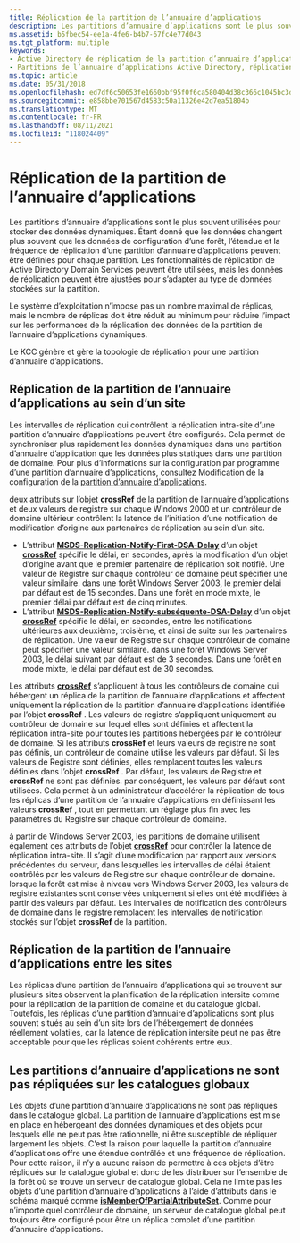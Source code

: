 ```yaml
---
title: Réplication de la partition de l’annuaire d’applications
description: Les partitions d’annuaire d’applications sont le plus souvent utilisées pour stocker des données dynamiques.
ms.assetid: b5fbec54-ee1a-4fe6-b4b7-67fc4e77d043
ms.tgt_platform: multiple
keywords:
- Active Directory de réplication de la partition d’annuaire d’applications
- Partitions de l’annuaire d’applications Active Directory, réplication
ms.topic: article
ms.date: 05/31/2018
ms.openlocfilehash: ed7df6c50653fe1660bbf95f0f6ca580404d38c366c1045bc3d1b712ca771d3b
ms.sourcegitcommit: e858bbe701567d4583c50a11326e42d7ea51804b
ms.translationtype: MT
ms.contentlocale: fr-FR
ms.lasthandoff: 08/11/2021
ms.locfileid: "118024409"
---
```

# <a name="application-directory-partition-replication"></a>Réplication de la partition de l’annuaire d’applications

Les partitions d’annuaire d’applications sont le plus souvent utilisées pour stocker des données dynamiques. Étant donné que les données changent plus souvent que les données de configuration d’une forêt, l’étendue et la fréquence de réplication d’une partition d’annuaire d’applications peuvent être définies pour chaque partition. Les fonctionnalités de réplication de Active Directory Domain Services peuvent être utilisées, mais les données de réplication peuvent être ajustées pour s’adapter au type de données stockées sur la partition.

Le système d’exploitation n’impose pas un nombre maximal de réplicas, mais le nombre de réplicas doit être réduit au minimum pour réduire l’impact sur les performances de la réplication des données de la partition de l’annuaire d’applications dynamiques.

Le KCC génère et gère la topologie de réplication pour une partition d’annuaire d’applications.

## <a name="application-directory-partition-replication-within-a-site"></a>Réplication de la partition de l’annuaire d’applications au sein d’un site

Les intervalles de réplication qui contrôlent la réplication intra-site d’une partition d’annuaire d’applications peuvent être configurés. Cela permet de synchroniser plus rapidement les données dynamiques dans une partition d’annuaire d’application que les données plus statiques dans une partition de domaine. Pour plus d’informations sur la configuration par programme d’une partition d’annuaire d’applications, consultez Modification de la configuration de la [partition d’annuaire d’applications](modifying-application-directory-partition-configuration.md).

deux attributs sur l’objet [**crossRef**](/windows/desktop/ADSchema/c-crossref) de la partition de l’annuaire d’applications et deux valeurs de registre sur chaque Windows 2000 et un contrôleur de domaine ultérieur contrôlent la latence de l’initiation d’une notification de modification d’origine aux partenaires de réplication au sein d’un site.

-   L’attribut [**MSDS-Replication-Notify-First-DSA-Delay**](/windows/desktop/ADSchema/a-msds-replication-notify-first-dsa-delay) d’un objet [**crossRef**](/windows/desktop/ADSchema/c-crossref) spécifie le délai, en secondes, après la modification d’un objet d’origine avant que le premier partenaire de réplication soit notifié. Une valeur de Registre sur chaque contrôleur de domaine peut spécifier une valeur similaire. dans une forêt Windows Server 2003, le premier délai par défaut est de 15 secondes. Dans une forêt en mode mixte, le premier délai par défaut est de cinq minutes.
-   L’attribut [**MSDS-Replication-Notify-subséquente-DSA-Delay**](/windows/desktop/ADSchema/a-msds-replication-notify-subsequent-dsa-delay) d’un objet [**crossRef**](/windows/desktop/ADSchema/c-crossref) spécifie le délai, en secondes, entre les notifications ultérieures aux deuxième, troisième, et ainsi de suite sur les partenaires de réplication. Une valeur de Registre sur chaque contrôleur de domaine peut spécifier une valeur similaire. dans une forêt Windows Server 2003, le délai suivant par défaut est de 3 secondes. Dans une forêt en mode mixte, le délai par défaut est de 30 secondes.

Les attributs [**crossRef**](/windows/desktop/ADSchema/c-crossref) s’appliquent à tous les contrôleurs de domaine qui hébergent un réplica de la partition de l’annuaire d’applications et affectent uniquement la réplication de la partition d’annuaire d’applications identifiée par l’objet **crossRef** . Les valeurs de registre s’appliquent uniquement au contrôleur de domaine sur lequel elles sont définies et affectent la réplication intra-site pour toutes les partitions hébergées par le contrôleur de domaine. Si les attributs **crossRef** et leurs valeurs de registre ne sont pas définis, un contrôleur de domaine utilise les valeurs par défaut. Si les valeurs de Registre sont définies, elles remplacent toutes les valeurs définies dans l’objet **crossRef** . Par défaut, les valeurs de Registre et **crossRef** ne sont pas définies. par conséquent, les valeurs par défaut sont utilisées. Cela permet à un administrateur d’accélérer la réplication de tous les réplicas d’une partition de l’annuaire d’applications en définissant les valeurs **crossRef** , tout en permettant un réglage plus fin avec les paramètres du Registre sur chaque contrôleur de domaine.

à partir de Windows Server 2003, les partitions de domaine utilisent également ces attributs de l’objet [**crossRef**](/windows/desktop/ADSchema/c-crossref) pour contrôler la latence de réplication intra-site. Il s’agit d’une modification par rapport aux versions précédentes du serveur, dans lesquelles les intervalles de délai étaient contrôlés par les valeurs de Registre sur chaque contrôleur de domaine. lorsque la forêt est mise à niveau vers Windows Server 2003, les valeurs de registre existantes sont conservées uniquement si elles ont été modifiées à partir des valeurs par défaut. Les intervalles de notification des contrôleurs de domaine dans le registre remplacent les intervalles de notification stockés sur l’objet **crossRef** de la partition.

## <a name="application-directory-partition-replication-across-sites"></a>Réplication de la partition de l’annuaire d’applications entre les sites

Les réplicas d’une partition de l’annuaire d’applications qui se trouvent sur plusieurs sites observent la planification de la réplication intersite comme pour la réplication de la partition de domaine et du catalogue global. Toutefois, les réplicas d’une partition d’annuaire d’applications sont plus souvent situés au sein d’un site lors de l’hébergement de données réellement volatiles, car la latence de réplication intersite peut ne pas être acceptable pour que les réplicas soient cohérents entre eux.

## <a name="application-directory-partitions-are-not-replicated-to-global-catalogs"></a>Les partitions d’annuaire d’applications ne sont pas répliquées sur les catalogues globaux

Les objets d’une partition d’annuaire d’applications ne sont pas répliqués dans le catalogue global. La partition de l’annuaire d’applications est mise en place en hébergeant des données dynamiques et des objets pour lesquels elle ne peut pas être rationnelle, ni être susceptible de répliquer largement les objets. C’est la raison pour laquelle la partition d’annuaire d’applications offre une étendue contrôlée et une fréquence de réplication. Pour cette raison, il n’y a aucune raison de permettre à ces objets d’être répliqués sur le catalogue global et donc de les distribuer sur l’ensemble de la forêt où se trouve un serveur de catalogue global. Cela ne limite pas les objets d’une partition d’annuaire d’applications à l’aide d’attributs dans le schéma marqué comme [**isMemberOfPartialAttributeSet**](/windows/desktop/ADSchema/a-ismemberofpartialattributeset). Comme pour n’importe quel contrôleur de domaine, un serveur de catalogue global peut toujours être configuré pour être un réplica complet d’une partition d’annuaire d’applications.

 

 